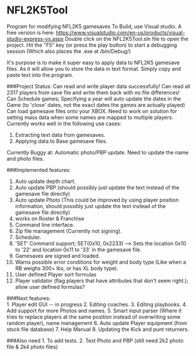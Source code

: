 # NFL2K5Tool
Program for modifying NFL2K5 gamesaves
To Build, use Visual studio. A free version is here: https://www.visualstudio.com/en-us/products/visual-studio-express-vs.aspx
Double click on the NFL2K5Tool.sln file to open the project.
Hit the "F5" key (or press the play button) to start a debugging session (Which also places the .exe at /bin/Debug/)

It's purpose is to make it super easy to apply data to NFL2K5 gamesave files. As it will allow you to store 
the data in text format.
Simply copy and paste text into the program.

###Project Status:
Can read and write player data successfully! 
Can read all 2317 players from save file and write them back with no file differences!
Can Schedule games; Specifying a year will auto update the dates in the Game (to 'close' dates, not the exact dates the games are actually played)
Can load gamesave files onto your XBOX.
Need to work on solution for setting mass data when some names are mapped to multiple players.
Currently works well in the following use cases:
1. Extracting text data from gamesaves.
2. Applying data to Base gamesave files.

Currently Buggy at:
Automatic photo/PBP update. Need to update the name and photo files.

###Implemented features:
1. Auto update depth chart. 
2. Auto update PBP (should possibly just update the text instead of the gamesave file directly) 
3. Auto update Photo (This could be improved by using player position information, should possibly just update the text instead of the gamesave file directly) 
4. works on Roster & Franchise 
5. Command line interface. 
6. Zip file management (Currently not signing). 
7. Scheduler.
8. 'SET' Command support; SET(0x10, 0x2233) --> Sets the location 0x10 to '22' and location 0x11 to '33' in the gamesave file.
9. Gamesaves are signed and loaded.
10. Warns possible error conditions for weight and body type (Like when a RB weighs 300+ lbs, or has XL body type). 
11. User defined Player sort formulas
12. Player validator (flag players that have attributes that don't seem right.); allow user defined formulas?

###Next features:  
	1. Player edit GUI -- in progress
	2. Editing coaches. 
	3. Editing playbooks. 
	4. Add support for more Photos and names. 
	5. Smart input parser (Where it tries to replace players at the same position instead of overwriting some random player), name management
	6. Auto update Player equipment (from stock file database)
	7. Help Manual
	8. Updating the Kick and punt returners.
	
###Also need
	1. To add tests.
	2. Test Photo and PBP (still need 2k2 photo file & 2k4 photo files)
